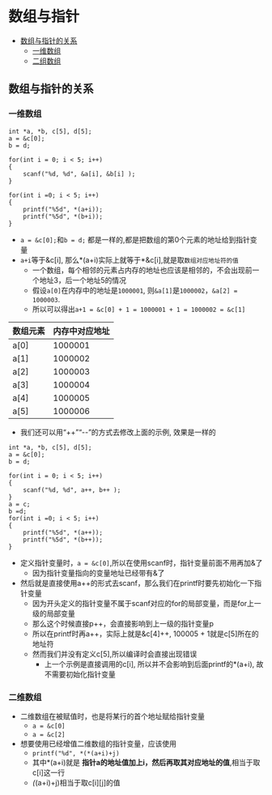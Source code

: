 # 数组与指针

* [数组与指针的关系](#数组与指针的关系)
  * [一维数组](#一维数组)
  * [二组数组](#二维数组)

## 数组与指针的关系
### 一维数组
```
int *a, *b, c[5], d[5];
a = &c[0];
b = d;

for(int i = 0; i < 5; i++)
{
	scanf("%d, %d", &a[i], &b[i] );
}

for(int i =0; i < 5; i++)
{
	printf("%5d", *(a+i));
	printf("%5d", *(b+i));
}
```

* `a = &c[0];`和`b = d;` 都是一样的,都是把数组的第0个元素的地址给到指针变量
* `a+i`等于&c[i], 那么*(a+i)实际上就等于*&c[i],就是取`数组对应地址符的值`
  * 一个数组，每个相邻的元素占内存的地址也应该是相邻的，不会出现前一个地址3，后一个地址5的情况
  * 假设`a[0]`在内存中的地址是`1000001`, 则`&a[1]`是`1000002`，`&a[2] = 1000003`.
  * 所以可以得出`a+1 = &c[0] + 1 = 1000001 + 1 = 1000002 = &c[1]`

| 数组元素 | 内存中对应地址 |
|-----|-----|
| a[0] | 1000001 |
| a[1] | 1000002 |
| a[2] | 1000003 |
| a[3] | 1000004 |
| a[4] | 1000005 |
| a[5] | 1000006 |

* 我们还可以用“++”“--”的方式去修改上面的示例, 效果是一样的
```
int *a, *b, c[5], d[5];
a = &c[0];
b = d;

for(int i = 0; i < 5; i++)
{
    scanf("%d, %d", a++, b++ );
}
a = c;
b =d;
for(int i =0; i < 5; i++)
{
    printf("%5d", *(a++));
    printf("%5d", *(b++));
}
```
  * 定义指针变量时，`a = &c[0]`,所以在使用scanf时，指针变量前面不用再加&了
    * 因为指针变量指向的变量地址已经带有&了
  * 然后就是直接使用a++的形式去scanf，那么我们在printf时要先初始化一下指针变量
    * 因为开头定义的指针变量不属于scanf对应的for的局部变量，而是for上一级的局部变量
	* 那么这个时候直接p++，会直接影响到上一级的指针变量p
	* 所以在printf时再a++，实际上就是&c[4]++, 100005 + 1就是c[5]所在的地址符
	* 然而我们并没有定义c[5],所以编译时会直接出现错误
	  * 上一个示例是直接调用的c[i], 所以并不会影响到后面printf的*(a+i), 故不需要初始化指针变量

### 二维数组

* 二维数组在被赋值时，也是将某行的首个地址赋给指针变量
  * `a = &c[0]`
  * `a = &c[2]`
* 想要使用已经增值二维数组的指针变量，应该使用
  * `printf("%d", *(*(a+i)+j)`
  * 其中*(a+i)就是 **指针a的地址值加上i，然后再取其对应地址的值**,相当于取c[i]这一行
  * *(*(a+i)+j)相当于取c[i][j]的值

